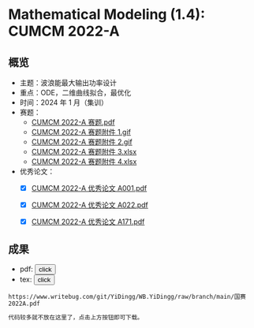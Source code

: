 # Mathematical Modeling (1.4): CUMCM 2022-A

## 概览

- 主题：波浪能最大输出功率设计
- 重点：ODE，二维曲线拟合，最优化
- 时间：2024 年 1 月（集训）
- 赛题：
  - [CUMCM 2022-A 赛题.pdf](https://www.writebug.com/static/uploads/2024/7/27/91b5c39794e5df771b298069a401e878.pdf)
  - [CUMCM 2022-A 赛题附件 1.gif](https://www.writebug.com/static/uploads/2024/8/9/369ab5ccd30ffe6911d9e504bf7a2c46.gif)
  - [CUMCM 2022-A 赛题附件 2.gif](https://www.writebug.com/static/uploads/2024/8/9/764e317726592cb42b1523f5870fd046.gif)
  - [CUMCM 2022-A 赛题附件 3.xlsx](https://www.writebug.com/static/uploads/2024/8/9/ec3d771f7d76291890719d24e845cde4.xlsx)
  - [CUMCM 2022-A 赛题附件 4.xlsx](https://www.writebug.com/static/uploads/2024/8/9/17a60fecb9187c65837e205c6d961ec3.xlsx)
- 优秀论文：
  - [x] [CUMCM 2022-A 优秀论文 A001.pdf](https://www.writebug.com/static/uploads/2024/7/27/12180c187ed5a3f4cdbbbd697d57b236.pdf)
  - [x] [CUMCM 2022-A 优秀论文 A022.pdf](https://www.writebug.com/static/uploads/2024/7/27/f5ff8104f75b57dfd4b5383a6608f768.pdf)
  - [x] [CUMCM 2022-A 优秀论文 A171.pdf](https://www.writebug.com/static/uploads/2024/7/27/152e6220668abf09f9da22a60cc8a86c.pdf)


## 成果

<!-- https://d.b1n.net/dIbNt

https://d.b1n.net/59qfr
 -->
<!-- ```pdf
https://s.b1n.net/y52Nc
``` -->

- pdf: <button onclick="window.open('https://www.writebug.com/git/YiDingg/WB.YiDingg/raw/branch/main/国赛2022A.pdf')" type="button">click</button>
- tex: <button onclick="window.open('https://www.writebug.com/git/YiDingg/WB.YiDingg/raw/branch/main/%E5%9B%BD%E8%B5%9B2022A.tex')" type="button">click</button>

```pdf
https://www.writebug.com/git/YiDingg/WB.YiDingg/raw/branch/main/国赛2022A.pdf
```



``` tex
代码较多就不放在这里了，点击上方按钮即可下载。
```
